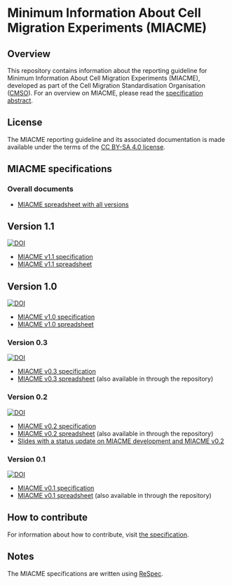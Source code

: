 # Minimum Information About Cell Migration Experiments (MIACME)

## Overview 

This repository contains information about the reporting guideline for Minimum Information About Cell Migration Experiments (MIACME), developed as part of the Cell Migration Standardisation Organisation ([CMSO](http://cmso.science)). For an overview on MIACME, please read the [specification abstract](http://cmso.science/MIACME/v0.3/#abstract).

## License 

The MIACME reporting guideline and its associated documentation is made available under the terms of the [CC BY-SA 4.0 license](https://creativecommons.org/licenses/by-sa/4.0/).


## MIACME specifications

### Overall documents

- [MIACME spreadsheet with all versions](https://docs.google.com/spreadsheets/d/1yw9qh5oU_B9Ig1RorXYf-qv3BENS27IwiW-N3sXauQo/edit?usp=sharing)

## Version 1.1
[![DOI](https://zenodo.org/badge/DOI/10.5281/zenodo.3457561.svg)](https://doi.org/10.5281/zenodo.3457561)

- [MIACME v1.1 specification](http://cmso.science/MIACME/v1.1/)
- [MIACME v1.1 spreadsheet](https://docs.google.com/spreadsheets/d/1gvFEDfoiqfTb-fgSEiLB4JphZ6vH3MKLJq75-OvdRsU/edit#gid=0)


## Version 1.0
[![DOI](https://zenodo.org/badge/DOI/10.5281/zenodo.2481079.svg)](https://doi.org/10.5281/zenodo.2481079)

- [MIACME v1.0 specification](http://cmso.science/MIACME/v1.0/)
- [MIACME v1.0 spreadsheet](https://docs.google.com/spreadsheets/d/1fJouFpBCs2Af8bXm2SUQy1ZJRaQrSgDLPB4mwoQvrek/edit#gid=0)

### Version 0.3
[![DOI](https://zenodo.org/badge/DOI/10.5281/zenodo.1405663.svg)](https://doi.org/10.5281/zenodo.1405663)


- [MIACME v0.3 specification](http://cellmigstandorg.github.io/MIACME/v0.3/)
- [MIACME v0.3 spreadsheet](https://docs.google.com/spreadsheets/d/1OuJTqAMMf6LCrKnJC0WAXBW3LDXwX1DkfTTTFuA2I5M/edit#gid=1464207348) (also available in through the repository)


### Version 0.2
[![DOI](https://zenodo.org/badge/DOI/10.5281/zenodo.820560.svg)](https://doi.org/10.5281/zenodo.820560)

- [MIACME v0.2 specification](http://cellmigstandorg.github.io/MIACME/v0.2/)
- [MIACME v0.2 spreadsheet](https://docs.google.com/spreadsheets/d/19nAnRx4rtOw0AJBMLTbW4nrhYUhrwvtiEY70Xp_rO88/edit#gid=1464207348) (also available in through the repository)
- [Slides with a status update on MIACME development and MIACME v0.2](https://www.slideshare.net/agbeltran/cmso-minimal-reporting-requirements)

### Version 0.1  
[![DOI](https://zenodo.org/badge/DOI/10.5281/zenodo.260115.svg)](https://doi.org/10.5281/zenodo.260115)


- [MIACME v0.1 specification](http://cellmigstandorg.github.io/MIACME/v0.1/spec/)
- [MIACME v0.1 spreadsheet](https://docs.google.com/spreadsheets/d/1O-Mg2KbeWuU7Sx7hwyciXTAEA4WO1NwqzI-PnPuQDWc/edit#gid=0) (also available in through the repository)

## How to contribute

For information about how to contribute, visit <a href="http://cellmigstandorg.github.io/MIACME/v0.1/spec/#contribute">the specification</a>.

## Notes

The MIACME specifications are written using [ReSpec](https://github.com/w3c/respec).

